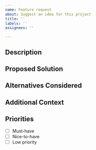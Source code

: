 ```yaml
---
name: Feature request
about: Suggest an idea for this project
title: ''
labels: ''
assignees: ''

---
```


## Description
<!-- Provide a clear and concise description of the feature you would like to see added to UDCore. Explain the problem this feature would solve or the enhancement it would provide. -->

## Proposed Solution
<!-- Describe how you think this feature should work. If possible, include details on implementation, API changes, or other technical considerations. -->

## Alternatives Considered
<!-- If applicable, describe any alternative solutions or features you've considered. Explain why these alternatives might not be as effective or why you didn't choose them. -->

## Additional Context
<!-- Add any other context, screenshots, or references to other projects that might help explain your request. -->

## Priorities
<!-- Optional: Indicate the priority or importance of this feature compared to other features or bugs. -->

- [ ] Must-have
- [ ] Nice-to-have
- [ ] Low priority
